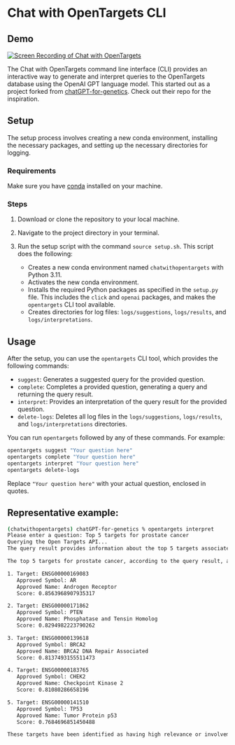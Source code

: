 # Chat with OpenTargets CLI

## Demo
[![Screen Recording of Chat with OpenTargets](https://img.youtube.com/vi/kAf7GuBpOAU/0.jpg)](https://www.youtube.com/watch?v=kAf7GuBpOAU "Screen Recording of Chat with OpenTargets")



The Chat with OpenTargets command line interface (CLI) provides an interactive way to generate and interpret queries to the OpenTargets database using the OpenAI GPT language model. This started out as a project forked from [chatGPT-for-genetics](https://github.com/cx0/chatGPT-for-genetics). Check out their repo for the inspiration. 

## Setup

The setup process involves creating a new conda environment, installing the necessary packages, and setting up the necessary directories for logging.

### Requirements

Make sure you have [conda](https://docs.conda.io/projects/conda/en/latest/user-guide/install/) installed on your machine.

### Steps

1. Download or clone the repository to your local machine.

2. Navigate to the project directory in your terminal.

3. Run the setup script with the command `source setup.sh`. This script does the following:

    - Creates a new conda environment named `chatwithopentargets` with Python 3.11.
    - Activates the new conda environment.
    - Installs the required Python packages as specified in the `setup.py` file. This includes the `click` and `openai` packages, and makes the `opentargets` CLI tool available.
    - Creates directories for log files: `logs/suggestions`, `logs/results`, and `logs/interpretations`.

## Usage

After the setup, you can use the `opentargets` CLI tool, which provides the following commands:

- `suggest`: Generates a suggested query for the provided question.
- `complete`: Completes a provided question, generating a query and returning the query result.
- `interpret`: Provides an interpretation of the query result for the provided question.
- `delete-logs`: Deletes all log files in the `logs/suggestions`, `logs/results`, and `logs/interpretations` directories.

You can run `opentargets` followed by any of these commands. For example:

```bash
opentargets suggest "Your question here"
opentargets complete "Your question here"
opentargets interpret "Your question here"
opentargets delete-logs
```

Replace `"Your question here"` with your actual question, enclosed in quotes.

## Representative example:

```bash
(chatwithopentargets) chatGPT-for-genetics % opentargets interpret
Please enter a question: Top 5 targets for prostate cancer
Querying the Open Targets API...
The query result provides information about the top 5 targets associated with prostate cancer. Each target is represented by its unique identifier (id), approved symbol, and approved name. The targets are ranked based on their scores, which indicate their relevance or significance in relation to prostate cancer.

The top 5 targets for prostate cancer, according to the query result, are as follows:

1. Target: ENSG00000169083
   Approved Symbol: AR
   Approved Name: Androgen Receptor
   Score: 0.8563968907935317

2. Target: ENSG00000171862
   Approved Symbol: PTEN
   Approved Name: Phosphatase and Tensin Homolog
   Score: 0.8294982223790262

3. Target: ENSG00000139618
   Approved Symbol: BRCA2
   Approved Name: BRCA2 DNA Repair Associated
   Score: 0.8137493155511473

4. Target: ENSG00000183765
   Approved Symbol: CHEK2
   Approved Name: Checkpoint Kinase 2
   Score: 0.81080286658196

5. Target: ENSG00000141510
   Approved Symbol: TP53
   Approved Name: Tumor Protein p53
   Score: 0.7684696851450488

These targets have been identified as having high relevance or involvement in prostate cancer based on their scores. Researchers and medical professionals can further investigate these targets to understand their role in the development, progression, and treatment of prostate cancer.
```